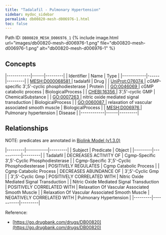 ```yaml
---
title: "Tadalafil - Pulmonary Hypertension"
sidebar: mydoc_sidebar
permalink: db00820-mesh-d006976-1.html
toc: false 
---
```



Path ID: `DB00820_MESH_D006976_1`
{% include image.html url="images/db00820-mesh-d006976-1.png" file="db00820-mesh-d006976-1.png" alt="db00820-mesh-d006976-1" %}

## Concepts

|------------|------|---------|
| Identifier | Name | Type    |
|------------|------|---------|
| <a href="https://identifiers.org/MESH:D000068581">MESH:D000068581 </a> | tadalafil | Drug |
| <a href="https://identifiers.org/UniProt:O76074">UniProt:O76074 </a> | cGMP-specific 3',5'-cyclic phosphodiesterase | Protein |
| <a href="https://identifiers.org/GO:0046069">GO:0046069 </a> | cGMP catabolic process | BiologicalProcess |
| <a href="https://identifiers.org/CHEBI:16356">CHEBI:16356 </a> | 3',5'-cyclic GMP | ChemicalSubstance |
| <a href="https://identifiers.org/GO:0007263">GO:0007263 </a> | nitric oxide mediated signal transduction | BiologicalProcess |
| <a href="https://identifiers.org/GO:0060087">GO:0060087 </a> | relaxation of vascular associated smooth muscle | BiologicalProcess |
| <a href="https://identifiers.org/MESH:D006976">MESH:D006976 </a> | Pulmonary hypertension | Disease |
|------------|------|---------|

## Relationships


NOTE: predicates are annotated in <a href="https://github.com/biolink/biolink-model/releases/tag/v1.3.0">Biolink Model (v1.3.0)</a>

|---------|-----------|---------|
| Subject | Predicate | Object  |
|---------|-----------|---------|
| Tadalafil | DECREASES ACTIVITY OF | Cgmp-Specific 3',5'-Cyclic Phosphodiesterase |
| Cgmp-Specific 3',5'-Cyclic Phosphodiesterase | POSITIVELY REGULATES | Cgmp Catabolic Process |
| Cgmp Catabolic Process | DECREASES ABUNDANCE OF | 3',5'-Cyclic Gmp |
| 3',5'-Cyclic Gmp | POSITIVELY CORRELATED WITH | Nitric Oxide Mediated Signal Transduction |
| Nitric Oxide Mediated Signal Transduction | POSITIVELY CORRELATED WITH | Relaxation Of Vascular Associated Smooth Muscle |
| Relaxation Of Vascular Associated Smooth Muscle | NEGATIVELY CORRELATED WITH | Pulmonary Hypertension |
|---------|-----------|---------|

Reference: 
  - [https://go.drugbank.com/drugs/DB00820](https://go.drugbank.com/drugs/DB00820)
